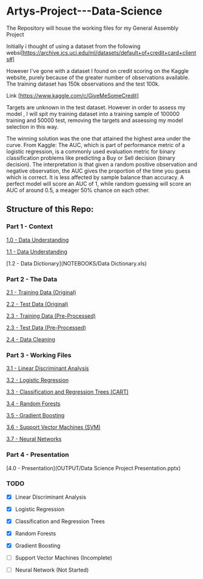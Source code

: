 # Artys-Project---Data-Science
The Repository will house the working files for my General Assembly Project

Initially i thought of using a dataset from the following websi[https://archive.ics.uci.edu/ml/datasets/default+of+credit+card+clients#]


However I've gone with a dataset I found on credit scoring on the Kaggle website, purely because of the greater number of observations available. The training dataset has 150k observations and the test 100k.

Link [https://www.kaggle.com/c/GiveMeSomeCredit]

Targets are unknown in the test dataset. However in order to assess my model , I will spit my training dataset into a training sample of 100000 training and 50000 test, removing the targets and assessing my model selection in this way.

The winning solution was the one that attained the highest area under the curve.
From Kaggle:
The AUC, which is part of performance metric of a logistic regression, is a commonly used evaluation metric for binary classification problems like predicting a Buy or Sell decision (binary decision). The interpretation is that given a random positive observation and negative observation, the AUC gives the proportion of the time you guess which is correct. It is less affected by sample balance than accuracy. A perfect model will score an AUC of 1, while random guessing will score an AUC of around 0.5, a meager 50% chance on each other.


## Structure of this Repo:

### Part 1 - Context

[1.0 - Data Understanding](NOTEBOOKS/0_Business_Understanding.ipynb)

[1.1 - Data Understanding](NOTEBOOKS/1_Data_Understanding.ipynb)

[1.2 - Data Dictionary](NOTEBOOKS/Data Dictionary.xls)

    
### Part 2 - The Data 

[2.1 - Training Data (Original)](DATA/cs-training.csv)

[2.2 - Test Data (Original)](DATA/cs-test.csv)   

[2.3 - Training Data (Pre-Processed)](DATA/training.csv)    

[2.3 - Test Data (Pre-Processed)](DATA/test.csv)  

[2.4 - Data Cleaning](NOTEBOOKS/2_DataCleaning.ipynb)  
    
### Part 3 - Working Files 

[3.1 - Linear Discriminant Analysis](NOTEBOOKS/3_LDA..ipynb)  

[3.2 - Logistic Regression ](NOTEBOOKS/4_LogisticRegression.ipynb)  

[3.3 - Classification and Regression Trees (CART)](NOTEBOOKS/5_CARTS.ipynb)  

[3.4 - Random Forests](NOTEBOOKS/6_RandomForests.ipynb)  

[3.5 - Gradient Boosting](NOTEBOOKS/7_GradientBoosting.ipynb)  

[3.6 - Support Vector Machines (SVM)](NOTEBOOKS/8_SVMs.ipynb)  

[3.7 - Neural Networks](NOTEBOOKS/9_NeuralNetworks.ipynb)

### Part 4 - Presentation 

[4.0 - Presentation](OUTPUT/Data Science Project Presentation.pptx)


### TODO

- [x] Linear Discriminant Analysis
- [x] Logistic Regression
- [x] Classification and Regression Trees
- [x] Random Forests
- [x] Gradient Boosting 
- [ ] Support Vector Machines (Incomplete)
- [ ] Neural Network (Not Started)




